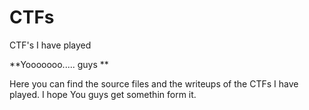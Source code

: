 # CTFs
CTF's I have played

**Yooooooo..... guys **

Here you can find the source files and the writeups of the CTFs I have played.
I hope You guys get somethin form it.

